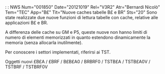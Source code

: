  :  : NWS Num="001850" Date="20121019" Rel="V3R2" Atr="Bernardi Nicolò" Tem="TEC" App="B£" Tit="Nuove caches tabelle B£ e BR" Sts="20"
Sono state realizzate due nuove funzioni di lettura tabelle con cache, relative alle applicazioni B£ e BR.

A differenza delle cache su GM e P5, queste nuove non hanno limiti di numero di elementi memorizzati
in quanto estendono dinamicamente la memoria (senza allocarla inutilmente).

Per conoscere i settori implementati, riferirsi ai TST.

Oggetti nuovi
£B£A / £BRF / B£B£A0 / BRBRF0 / TSTB£A / TSTB£A0V / TSTBRF / TSTBRF0V
